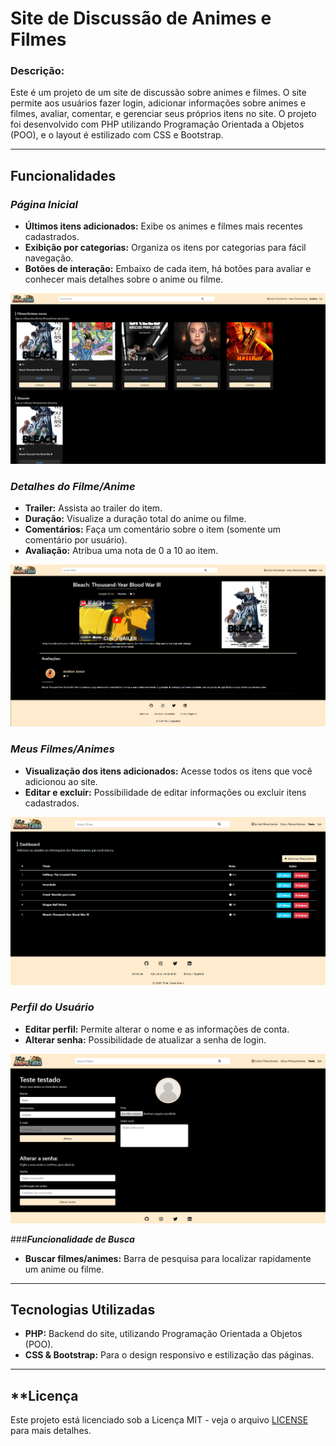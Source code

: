 # **Site de Discussão de Animes e Filmes**

### **Descrição:**

Este é um projeto de um site de discussão sobre animes e filmes. O site permite aos usuários fazer login, adicionar informações sobre animes e filmes, avaliar, comentar, e gerenciar seus próprios itens no site. O projeto foi desenvolvido com PHP utilizando Programação Orientada a Objetos (POO), e o layout é estilizado com CSS e Bootstrap.

***

## **Funcionalidades**

### ***Página Inicial***

- **Últimos itens adicionados:** Exibe os animes e filmes mais recentes cadastrados.
- **Exibição por categorias:** Organiza os itens por categorias para fácil navegação.
- **Botões de interação:** Embaixo de cada item, há botões para avaliar e conhecer mais detalhes sobre o anime ou filme.

![Captura da Página Inicial](assets/pagina_inicial.png)

### ***Detalhes do Filme/Anime***

- **Trailer:** Assista ao trailer do item.
- **Duração:** Visualize a duração total do anime ou filme.
- **Comentários:** Faça um comentário sobre o item (somente um comentário por usuário).
- **Avaliação:** Atribua uma nota de 0 a 10 ao item.

![Página de Detalhes](assets/descricao.png)

### ***Meus Filmes/Animes***

- **Visualização dos itens adicionados:** Acesse todos os itens que você adicionou ao site.
- **Editar e excluir:** Possibilidade de editar informações ou excluir itens cadastrados.

![Página de Meus Filmes](assets/meus.png)

### ***Perfil do Usuário***

- **Editar perfil:** Permite alterar o nome e as informações de conta.
- **Alterar senha:** Possibilidade de atualizar a senha de login.

![Página de Meus Filmes](assets/perfil.png)

###***Funcionalidade de Busca***

- **Buscar filmes/animes:** Barra de pesquisa para localizar rapidamente um anime ou filme.

***

## **Tecnologias Utilizadas**

- **PHP:** Backend do site, utilizando Programação Orientada a Objetos (POO).
- **CSS & Bootstrap:** Para o design responsivo e estilização das páginas.

***

## **Licença

Este projeto está licenciado sob a Licença MIT - veja o arquivo [LICENSE](LICENSE) para mais detalhes.
